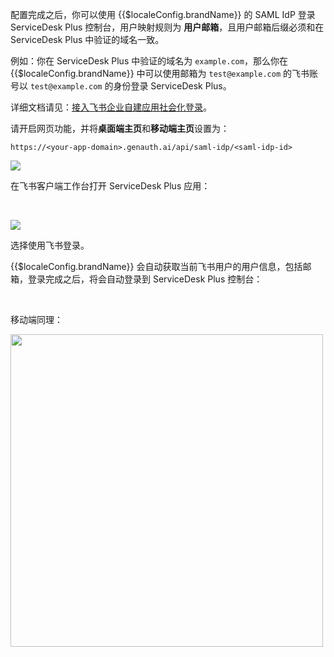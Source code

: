 <IntegrationDetailCard title="概述">

配置完成之后，你可以使用 {{$localeConfig.brandName}} 的 SAML IdP 登录 ServiceDesk Plus 控制台，用户映射规则为 **用户邮箱**，且用户邮箱后缀必须和在 ServiceDesk Plus 中验证的域名一致。

例如：你在 ServiceDesk Plus 中验证的域名为 `example.com`，那么你在 {{$localeConfig.brandName}} 中可以使用邮箱为 `test@example.com` 的飞书账号以 `test@example.com` 的身份登录 ServiceDesk Plus。

</IntegrationDetailCard>

<IntegrationDetailCard title="配置飞书内部应用社会化登录">

详细文档请见：[接入飞书企业自建应用社会化登录](/connections/lark-internal/)。

请开启网页功能，并将**桌面端主页**和**移动端主页**设置为：

```
https://<your-app-domain>.genauth.ai/api/saml-idp/<saml-idp-id>
```

![](~@imagesZhCn/integration/servicedesk/4-1.png)

</IntegrationDetailCard>

<IntegrationDetailCard title="在飞书客户端内登录 ServiceDesk Plus 应用">

在飞书客户端工作台打开 ServiceDesk Plus 应用：

<br />

![](~@imagesZhCn/integration/servicedesk/4-2.png)

选择使用飞书登录。

{{$localeConfig.brandName}} 会自动获取当前飞书用户的用户信息，包括邮箱，登录完成之后，将会自动登录到 ServiceDesk Plus 控制台：

<br />

移动端同理：

<img src="~@imagesZhCn/integration/servicedesk/4-5.jpeg" height="500px">

</IntegrationDetailCard>
